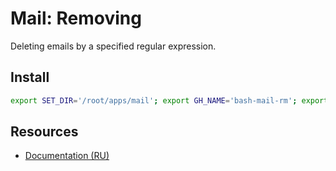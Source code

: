 # Mail: Removing

Deleting emails by a specified regular expression.

## Install

```bash
export SET_DIR='/root/apps/mail'; export GH_NAME='bash-mail-rm'; export GH_URL="https://github.com/pkgstore/${GH_NAME}/archive/refs/heads/main.tar.gz"; curl -Lo "${GH_NAME}-main.tar.gz" "${GH_URL}" && tar -xzf "${GH_NAME}-main.tar.gz" && { cd "${GH_NAME}-main" || exit; } && { for i in app_*; do install -m '0644' -Dt "${SET_DIR}" "${i}"; done; } && { for i in cron_*; do install -m '0644' -Dt '/etc/cron.d' "${i}"; done; } && chmod +x "${SET_DIR}"/*.sh
```

## Resources

- [Documentation (RU)](https://lib.onl/)
